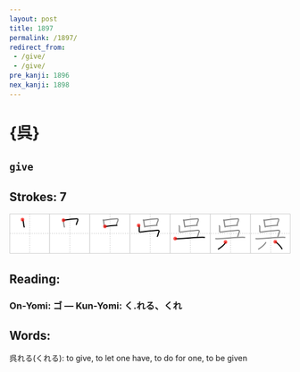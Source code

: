 ```yaml
---
layout: post
title: 1897
permalink: /1897/
redirect_from:
 - /give/
 - /give/
pre_kanji: 1896
nex_kanji: 1898
---
```


# {呉}

## `give`

## Strokes: 7

<div class="stroke"><img src="../images/E59189.png" /></div>

## Reading:

### On-Yomi: ゴ &mdash; Kun-Yomi: く.れる、くれ

## Words:

呉れる(くれる): to give, to let one have, to do for one, to be given
